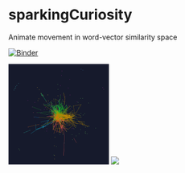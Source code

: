 # sparkingCuriosity
Animate movement in word-vector similarity space

[![Binder](https://mybinder.org/badge_logo.svg)](https://mybinder.org/v2/gh/dalejn/sparkingCuriosity/HEAD?urlpath=/tree/)

<img src="img/repo_pic1.gif" width="200"/> <img src="img/repo_pic2.gif" width="200"/> 